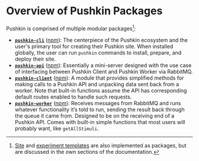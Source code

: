 # Overview of Pushkin Packages

Pushkin is comprised of multiple modular packages[^1]:

- [**`pushkin-cli`**](./pushkin-cli.md) ([npm](https://www.npmjs.com/package/pushkin-cli)): The centerpiece of the Pushkin ecosystem and the user's primary tool for creating their Pushkin site. When installed globally, the user can run `pushkin` commands to install, prepare, and deploy their site.
- [**`pushkin-api`**](./pushkin-api.md) ([npm](https://www.npmjs.com/package/pushkin-api)): Essentially a mini-server designed with the use case of interfacing between Pushkin Client and Pushkin Worker via RabbitMQ.
- [**`pushkin-client`**](./pushkin-client.md) ([npm](https://www.npmjs.com/package/pushkin-client)): A module that provides simplified methods for making calls to a Pushkin API and unpacking data sent back from a worker. Note that built-in functions assume the API has corresponding default routes enabled to handle such requests.
- [**`pushkin-worker`**](./pushkin-worker.md) ([npm](https://www.npmjs.com/package/pushkin-worker)): Receives messages from RabbitMQ and runs whatever functionality it’s told to run, sending the result back through the queue it came from. Designed to be on the receiving end of a Pushkin API. Comes with built-in simple functions that most users will probably want, like `getAllStimuli`.

[^1]: [Site](../site-templates/site-templates-overview.md) and [experiment templates](../exp-templates/exp-templates-overview.md) are also implemented as packages, but are discussed in the own sections of the documentation.